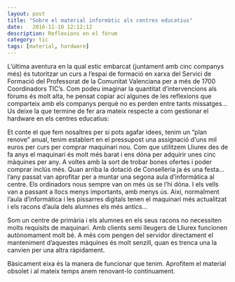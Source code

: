 ```yaml
---
layout: post
title: "Sobre el material informàtic als centres educatius"
date:   2016-11-10 12:12:12
description: Reflexions en el fòrum
category: tic
tags: [material, hardware]
---
```


L’última aventura en la qual estic embarcat (juntament amb cinc companys més) és tutoritzar un curs a l’espai de formació en xarxa del Servici de Formació del Professorat de la Comunitat Valenciana per a més de 1700 Coordinadors TIC’s. Com podeu imaginar la quantitat d’intervencions als fòrums és molt alta, he pensat copiar ací algunes de les reflexions que comparteix amb els companys perquè no es perden entre tants missatges… Us deixe la que termine de fer ara mateix respecte a com gestionar el hardware en els centres educatius:

Et conte el que fem nosaltres per si pots agafar idees, tenim un “plan renove” anual, tenim establert en el pressupost una assignació d'uns mil euros per curs  per comprar maquinari nou. Com que utilitzem Lliurex des de fa anys el maquinari és molt més barat i ens dóna per adquirir unes cinc màquines per any. A voltes amb la sort de trobar bones ofertes i poder comprar inclús més. Quan arriba la dotació de Conselleria ja és una festa… l’any passat van aprofitar per a muntar una segona aula d’informàtica al centre.
Els ordinadors nous sempre van on més ús se l’hi dóna. I els vells van a passant a llocs menys importants, amb menys ús. Així, normalment l’aula d’informàtica i les pissarres digitals tenen el maquinari més actualitzat i els racons d’aula dels alumnes els més antics…

Som un centre de primària i els alumnes en els seus racons no necessiten molts requisits de maquinari. Amb clients semi lleugers de Lliurex funcionen autònomament molt bé. A més com pengen del servidor directament el manteniment d’aquestes màquines és molt senzill, quan es trenca una la canvien per una altra ràpidament.

Bàsicament eixa és la manera de funcionar que tenim. Aprofitem el material obsolet i al mateix temps anem renovant-lo contínuament.
